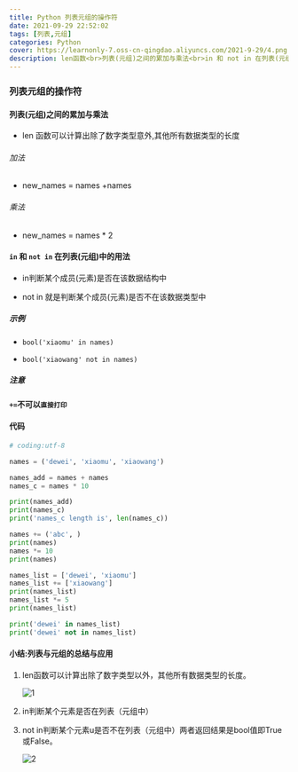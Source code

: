 ```yaml
---
title: Python 列表元组的操作符
date: 2021-09-29 22:52:02
tags: [列表,元组]
categories: Python
cover: https://learnonly-7.oss-cn-qingdao.aliyuncs.com/2021-9-29/4.png
description: len函数<br>列表(元组)之间的累加与乘法<br>in 和 not in 在列表(元组)中的用法
---
```


### 列表元组的操作符

#### 列表(元组)之间的累加与乘法

- len 函数可以计算出除了数字类型意外,其他所有数据类型的长度

###### 加法

- new_names = names +names

###### 乘法

- new_names = names * 2

#### `in` 和  `not in` 在列表(元组)中的用法

- in判断某个成员(元素)是否在该数据结构中

- not in 就是判断某个成员(元素)是否不在该数据类型中

##### 示例

- `bool('xiaomu' in names)`

- `bool('xiaowang' not in names)`

##### 注意

**`+=`不可以`直接打印`**

#### 代码

```python
# coding:utf-8

names = ('dewei', 'xiaomu', 'xiaowang')

names_add = names + names
names_c = names * 10

print(names_add)
print(names_c)
print('names_c length is', len(names_c))

names += ('abc', )
print(names)
names *= 10
print(names)

names_list = ['dewei', 'xiaomu']
names_list += ['xiaowang']
print(names_list)
names_list *= 5
print(names_list)

print('dewei' in names_list)
print('dewei' not in names_list)

```

#### 小结:列表与元组的总结与应用

1. len函数可以计算出除了数字类型以外，其他所有数据类型的长度。

   ![1](https://learnonly-7.oss-cn-qingdao.aliyuncs.com/2021-9-29/1.jpg)

2. in判断某个元素是否在列表（元组中）

3. not in判断某个元素u是否不在列表（元组中）两者返回结果是bool值即True或False。

   ![2](https://learnonly-7.oss-cn-qingdao.aliyuncs.com/2021-9-29/2.jpg)
